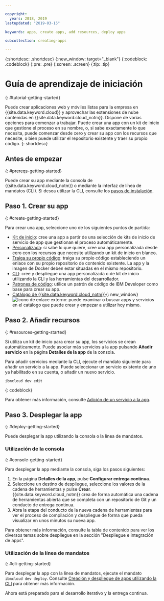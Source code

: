 ```yaml
---

copyright:
  years: 2018, 2019
lastupdated: "2019-03-15"

keywords: apps, create apps, add resources, deploy apps

subcollection: creating-apps

---
```


{:shortdesc: .shortdesc}
{:new_window: target="_blank"}
{:codeblock: .codeblock}
{:pre: .pre}
{:screen: .screen}
{:tip: .tip}

# Guía de aprendizaje de iniciación
{: #tutorial-getting-started}

Puede crear aplicaciones web y móviles listas para la empresa en {{site.data.keyword.cloud}} y aprovechar las extensiones de nube contenidas en {{site.data.keyword.cloud_notm}}. Dispone de varias opciones para comenzar a trabajar. Puede crear una app con un kit de inicio que gestione el proceso en su nombre, o, si sabe exactamente lo que necesita, puede comenzar desde cero y crear su app con los recursos que necesite, o bien puede utilizar el repositorio existente y traer su propio código.
{: shortdesc}

## Antes de empezar
{: #prereqs-getting-started}

Puede crear su app mediante la consola de {{site.data.keyword.cloud_notm}} o mediante la interfaz de línea de mandatos (CLI). Si desea utilizar la CLI, consulte los [pasos de instalación](/docs/cli?topic=cloud-cli-ibmcloud-cli).

## Paso 1. Crear su app
{: #create-getting-started}

Para crear una app, seleccione uno de los siguientes puntos de partida:
* [Kit de inicio](/docs/apps/tutorials?topic=creating-apps-tutorial-starterkit): cree una app a partir de una selección de kits de inicio de servicio de app que gestionan el proceso automáticamente.
* [Personalizada](/docs/apps/tutorials?topic=creating-apps-tutorial-scratch): si sabe lo que quiere, cree una app personalizada desde cero con los recursos que necesite utilizando un kit de inicio en blanco.
* [Traiga su propio código](/docs/apps/tutorials?topic=creating-apps-tutorial-byoc): traiga su propio código estableciendo un enlace con su propio repositorio de contenido existente. La app y la imagen de Docker deben estar situadas en el mismo repositorio.
* [CLI](/docs/apps?topic=creating-apps-create-deploy-app-cli): cree y despliegue una app personalizada o de kit de inicio utilizando la CLI y las herramientas del desarrollador.
* [Patrones de código](/docs/apps/tutorials?topic=creating-apps-tutorial-codepattern): utilice un patrón de código de IBM Developer como base para crear su app.
* [Catálogo de {{site.data.keyword.cloud_notm}}](https://cloud.ibm.com/catalog){: new_window} ![Icono de enlace externo](../icons/launch-glyph.svg "Icono de enlace externo"): puede examinar o buscar apps y servicios en el catálogo que puede crear y empezar a utilizar hoy mismo.

## Paso 2. Añadir recursos
{: #resources-getting-started}

Si utiliza un kit de inicio para crear su app, los servicios se crean automáticamente. Puede asociar más servicios a la app pulsando
**Añadir servicio** en la página **Detalles de la app** de la consola.

Para añadir servicios mediante la CLI, ejecute el mandato siguiente para añadir un servicio a la app. Puede seleccionar un servicio existente de uno ya habilitado en su cuenta, o añadir un nuevo servicio. 
```
ibmcloud dev edit
```
{: codeblock}

Para obtener más información, consulte [Adición de un servicio a la app](/docs/apps?topic=creating-apps-add-resource).

## Paso 3. Desplegar la app
{: #deploy-getting-started}

Puede desplegar la app utilizando la consola o la línea de mandatos.

### Utilización de la consola
{: #console-getting-started}

Para desplegar la app mediante la consola, siga los pasos siguientes:

1. En la página **Detalles de la app**, pulse **Configurar entrega continua**.
2. Seleccione un destino de despliegue, seleccione los valores de la cadena de herramientas y pulse **Crear**. {{site.data.keyword.cloud_notm}} crea de forma automática una cadena de herramientas abierta que se completa con un repositorio de Git y un conducto de entrega continua.
3. Abra la etapa del conducto de la nueva cadena de herramientas para ver el proceso de compilación y despliegue de forma que pueda visualizar en unos minutos su nueva app.

Para obtener más información, consulte la tabla de contenido para ver los diversos temas sobre despliegue en la sección "Despliegue e integración de apps".

### Utilización de la línea de mandatos
{: #cli-getting-started}

Para desplegar la app con la línea de mandatos, ejecute el mandato `ibmcloud dev deploy`. Consulte [Creación y despliegue de apps utilizando la CLI](/docs/apps?topic=creating-apps-create-deploy-app-cli) para obtener más información.

Ahora está preparado para el desarrollo iterativo y la entrega continua.
